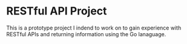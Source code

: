 # RESTful API Project
This is a prototype project I indend to work on to gain experience with RESTful APIs and returning information using the Go lanaguage.
